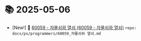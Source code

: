 # 📚 2025-05-06
- [New!] 📗 [60059 - 자물쇠와 열쇠 (60059 - 자물쇠와 열쇠)](https://til.qriosity.dev/featured/ps/programmers/60059_자물쇠와%20열쇠) `repo: docs/ps/programmers/60059_자물쇠와 열쇠.md`
